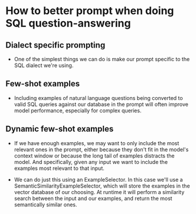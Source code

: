# How to better prompt when doing SQL question-answering

## Dialect specific prompting

- One of the simplest things we can do is make our prompt specific to the SQL dialect we're using.

## Few-shot examples

- Including examples of natural language questions being converted to valid SQL queries against our database in the prompt will often improve model performance, especially for complex queries.

## Dynamic few-shot examples 

- If we have enough examples, we may want to only include the most relevant ones in the prompt, either because they don't fit in the model's context window or because the long tail of examples distracts the model. And specifically, given any input we want to include the examples most relevant to that input.

- We can do just this using an ExampleSelector. In this case we'll use a SemanticSimilarityExampleSelector, which will store the examples in the vector database of our choosing. At runtime it will perform a similarity search between the input and our examples, and return the most semantically similar ones.
